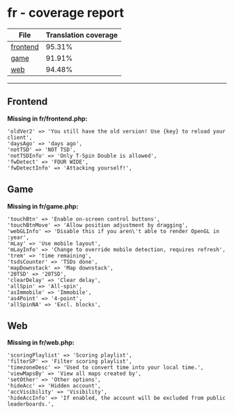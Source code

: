 <link rel="stylesheet" href="style.css">

# fr - coverage report

<table>
<thead>
    <tr>
        <th>File</th>
        <th colspan="2">Translation coverage</th>
    </tr>
</thead>
<tbody>
    <tr><td><a href="#">frontend</a></td><td>95.31%</td><td>
        <div class="pb">
            <span class="pb-fill" style="width: 95.31%;"></span>
        </div>
    </td></tr>
    <tr><td><a href="#">game</a></td><td>91.91%</td><td>
        <div class="pb">
            <span class="pb-fill" style="width: 91.91%;"></span>
        </div>
    </td></tr>
    <tr><td><a href="#">web</a></td><td>94.48%</td><td>
        <div class="pb">
            <span class="pb-fill" style="width: 94.48%;"></span>
        </div>
    </td></tr>
</tbody></table>

-----------------------

## Frontend

**Missing in fr/frontend.php:**

```
'oldVer2' => 'You still have the old version! Use {key} to reload your client',
'daysAgo' => 'days ago',
'notTSD' => 'NOT TSD',
'notTSDInfo' => 'Only T-Spin Double is allowed',
'fwDetect' => 'FOUR WIDE',
'fwDetectInfo' => 'Attacking yourself!',
```

## Game

**Missing in fr/game.php:**

```
'touchBtn' => 'Enable on-screen control buttons',
'touchBtnMove' => 'Allow position adjustment by dragging',
'webGLInfo' => 'Disable this if you aren\'t able to render OpenGL in :year',
'mLay' => 'Use mobile layout',
'mLayInfo' => 'Change to override mobile detection, requires refresh',
'trem' => 'time remaining',
'tsdsCounter' => 'TSDs done',
'mapDownstack' => 'Map downstack',
'20TSD' => '20TSD',
'clearDelay' => 'Clear delay',
'allSpin' => 'All-spin',
'asImmobile' => 'Immobile',
'as4Point' => '4-point',
'allSpinNA' => 'Excl. blocks',
```

## Web

**Missing in fr/web.php:**

```
'scoringPlaylist' => 'Scoring playlist',
'filterSP' => 'Filter scoring playlist',
'timezoneDesc' => 'Used to convert time into your local time.',
'viewMapsBy' => 'View all maps created by',
'setOther' => 'Other options',
'hideAcc' => 'Hidden account',
'accVisibility' => 'Visibility',
'hideAccInfo' => 'If enabled, the account will be excluded from public leaderboards.',
```

